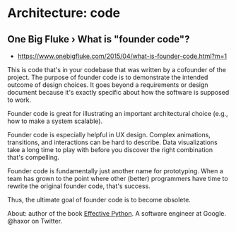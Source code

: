 # Architecture: code

## One Big Fluke › What is "founder code"?

- https://www.onebigfluke.com/2015/04/what-is-founder-code.html?m=1

This is code that's in your codebase that was written by a cofounder of the project. The purpose of founder code is to demonstrate the intended outcome of design choices. It goes beyond a requirements or design document because it's exactly specific about how the software is supposed to work.

Founder code is great for illustrating an important architectural choice (e.g., how to make a system scalable).

Founder code is especially helpful in UX design. Complex animations, transitions, and interactions can be hard to describe. Data visualizations take a long time to play with before you discover the right combination that's compelling.

Founder code is fundamentally just another name for prototyping. When a team has grown to the point where other (better) programmers have time to rewrite the original founder code, that's success.

Thus, the ultimate goal of founder code is to become obsolete.

About: author of the book [Effective Python](https://effectivepython.com/). A software engineer at Google. @haxor on Twitter.